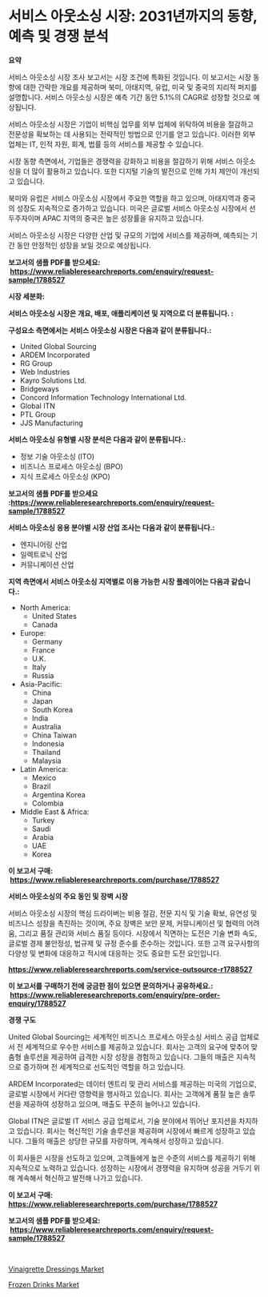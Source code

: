 <p><h1>서비스 아웃소싱 시장: 2031년까지의 동향, 예측 및 경쟁 분석</h1></p><p><strong>요약</strong></p>
<p><p>서비스 아웃소싱 시장 조사 보고서는 시장 조건에 특화된 것입니다. 이 보고서는 시장 동향에 대한 간략한 개요를 제공하며 북미, 아태지역, 유럽, 미국 및 중국의 지리적 퍼지를 설명합니다. 서비스 아웃소싱 시장은 예측 기간 동안 5.1%의 CAGR로 성장할 것으로 예상됩니다.</p><p>서비스 아웃소싱 시장은 기업이 비핵심 업무를 외부 업체에 위탁하여 비용을 절감하고 전문성을 확보하는 데 사용되는 전략적인 방법으로 인기를 얻고 있습니다. 이러한 외부 업체는 IT, 인적 자원, 회계, 법률 등의 서비스를 제공할 수 있습니다.</p><p>시장 동향 측면에서, 기업들은 경쟁력을 강화하고 비용을 절감하기 위해 서비스 아웃소싱을 더 많이 활용하고 있습니다. 또한 디지털 기술의 발전으로 인해 가치 제안이 개선되고 있습니다.</p><p>북미와 유럽은 서비스 아웃소싱 시장에서 주요한 역할을 하고 있으며, 아태지역과 중국의 성장도 지속적으로 증가하고 있습니다. 미국은 글로벌 서비스 아웃소싱 시장에서 선두주자이며 APAC 지역의 중국은 높은 성장률을 유지하고 있습니다.</p><p>서비스 아웃소싱 시장은 다양한 산업 및 규모의 기업에 서비스를 제공하며, 예측되는 기간 동안 안정적인 성장을 보일 것으로 예상됩니다.</p></p>
<p><strong>보고서의 샘플 PDF를 받으세요: &nbsp;<a href="https://www.reliableresearchreports.com/enquiry/request-sample/1788527">https://www.reliableresearchreports.com/enquiry/request-sample/1788527</a></strong></p>
<p><strong>시장 세분화:</strong></p>
<p><strong> 서비스 아웃소싱 시장은 개요, 배포, 애플리케이션 및 지역으로 더 분류됩니다. :</strong></p>
<p><strong>구성요소 측면에서는 서비스 아웃소싱 시장은 다음과 같이 분류됩니다.:</strong></p>
<p><ul><li>United Global Sourcing</li><li>ARDEM Incorporated</li><li>RG Group</li><li>Web Industries</li><li>Kayro Solutions Ltd.</li><li>Bridgeways</li><li>Concord Information Technology International Ltd.</li><li>Global ITN</li><li>PTL Group</li><li>JJS Manufacturing</li></ul></p>
<p><strong> 서비스 아웃소싱 유형별 시장 분석은 다음과 같이 분류됩니다.:</strong></p>
<p><ul><li>정보 기술 아웃소싱 (ITO)</li><li>비즈니스 프로세스 아웃소싱 (BPO)</li><li>지식 프로세스 아웃소싱 (KPO)</li></ul></p>
<p><strong>보고서의 샘플 PDF를 받으세요 :<a href="https://www.reliableresearchreports.com/enquiry/request-sample/1788527">https://www.reliableresearchreports.com/enquiry/request-sample/1788527</a></strong></p>
<p><strong> 서비스 아웃소싱 응용 분야별 시장 산업 조사는 다음과 같이 분류됩니다.:</strong></p>
<p><ul><li>엔지니어링 산업</li><li>일렉트로닉 산업</li><li>커뮤니케이션 산업</li></ul></p>
<p><strong>지역 측면에서 서비스 아웃소싱 지역별로 이용 가능한 시장 플레이어는 다음과 같습니다.:</strong></p>
<p><ul>
    <li>
        North America:
        <ul>
            <li>United States</li>
            <li>Canada</li>
        </ul>
    </li>
    <li>
        Europe:
        <ul>
            <li>Germany</li>
            <li>France</li>
            <li>U.K.</li>
            <li>Italy</li>
            <li>Russia</li>
        </ul>
    </li>
    <li>
        Asia-Pacific:
        <ul>
            <li>China</li>
            <li>Japan</li>
            <li>South Korea</li>
            <li>India</li>
            <li>Australia</li>
            <li>China Taiwan</li>
            <li>Indonesia</li>
            <li>Thailand</li>
            <li>Malaysia</li>
        </ul>
    </li>
    <li>
        Latin America:
        <ul>
            <li>Mexico</li>
            <li>Brazil</li>
            <li>Argentina Korea</li>
            <li>Colombia</li>
        </ul>
    </li>
    <li>
        Middle East & Africa:
        <ul>
            <li>Turkey</li>
            <li>Saudi</li>
            <li>Arabia</li>
            <li>UAE</li>
            <li>Korea</li>
        </ul>
    </li>
    </ul></p>
<p><strong>이 보고서 구매: &nbsp;<a href="https://www.reliableresearchreports.com/purchase/1788527">https://www.reliableresearchreports.com/purchase/1788527</a></strong></p>
<p><strong>서비스 아웃소싱의 주요 동인 및 장벽 시장</strong></p>
<p><p>서비스 아웃소싱 시장의 핵심 드라이버는 비용 절감, 전문 지식 및 기술 확보, 유연성 및 비즈니스 성장을 촉진하는 것이며, 주요 장벽은 보안 문제, 커뮤니케이션 및 협력의 어려움, 그리고 품질 관리와 서비스 품질 등이다. 시장에서 직면하는 도전은 기술 변화 속도, 글로벌 경제 불안정성, 법규제 및 규정 준수를 준수하는 것입니다. 또한 고객 요구사항의 다양성 및 변화에 대응하고 적시에 대응하는 것도 중요한 도전 요인입니다.</p></p>
<p><strong><a href="https://www.reliableresearchreports.com/service-outsource-r1788527">https://www.reliableresearchreports.com/service-outsource-r1788527</a></strong></p>
<p><strong>이 보고서를 구매하기 전에 궁금한 점이 있으면 문의하거나 공유하세요.: &nbsp;<a href="https://www.reliableresearchreports.com/enquiry/pre-order-enquiry/1788527">https://www.reliableresearchreports.com/enquiry/pre-order-enquiry/1788527</a></strong></p>
<p><strong>경쟁 구도</strong></p>
<p><p>United Global Sourcing는 세계적인 비즈니스 프로세스 아웃소싱 서비스 공급 업체로서 전 세계적으로 우수한 서비스를 제공하고 있습니다. 회사는 고객의 요구에 맞추어 맞춤형 솔루션을 제공하여 급격한 시장 성장을 경험하고 있습니다. 그들의 매출은 지속적으로 증가하며 전 세계적으로 선도적인 역할을 하고 있습니다.</p><p>ARDEM Incorporated는 데이터 엔트리 및 관리 서비스를 제공하는 미국의 기업으로, 글로벌 시장에서 커다란 영향력을 행사하고 있습니다. 회사는 고객에게 품질 높은 솔루션을 제공하여 성장하고 있으며, 매출도 꾸준히 늘어나고 있습니다.</p><p>Global ITN은 글로벌 IT 서비스 공급 업체로서, 기술 분야에서 뛰어난 포지션을 차지하고 있습니다. 회사는 혁신적인 기술 솔루션을 제공하며 시장에서 빠르게 성장하고 있습니다. 그들의 매출은 상당한 규모를 자랑하며, 계속해서 성장하고 있습니다.</p><p>이 회사들은 시장을 선도하고 있으며, 고객들에게 높은 수준의 서비스를 제공하기 위해 지속적으로 노력하고 있습니다. 성장하는 시장에서 경쟁력을 유지하며 성공을 거두기 위해 계속해서 혁신하고 발전해 나가고 있습니다.</p></p>
<p><strong>이 보고서 구매: &nbsp; <a href="https://www.reliableresearchreports.com/purchase/1788527">https://www.reliableresearchreports.com/purchase/1788527</a></strong></p>
<p><strong>보고서의 샘플 PDF를 받으세요: &nbsp;<a href="https://www.reliableresearchreports.com/enquiry/request-sample/1788527">https://www.reliableresearchreports.com/enquiry/request-sample/1788527</a></strong><strong></strong></p>
<p>&nbsp;</p>
<p><p><a href="https://fuschia-pecorino-a6d.notion.site/Vinaigrette-Dressings-Market-Trends-and-Market-Analysis-forecasted-for-period-2024-2031-a05654740fc74ee4b41e9d258448883d">Vinaigrette Dressings Market</a></p><p><a href="https://changeable-paste-463.notion.site/Frozen-Drinks-Market-Comprehensive-Assessment-by-Type-Application-and-Geography-82b71b5accf745bfac1ee786838dc527">Frozen Drinks Market</a></p></p>